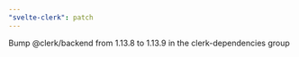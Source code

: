 ```yaml
---
"svelte-clerk": patch
---
```


Bump @clerk/backend from 1.13.8 to 1.13.9 in the clerk-dependencies group
